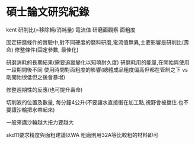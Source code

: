 # 碩士論文研究紀錄

kent
研削比(=移除輛/消耗量)
電流值
研磨面觀察
面粗度

固定研磨條件的實驗中,對不同硬度的磨料研磨,電流值無異,主要影響是研削比(壽命)
修整條件(固定參數, 最佳化)

研磨消耗的長期結果(需要追蹤變化以知曉耐久度)
研磨耗用的能量,在開始與使用一段期間後不同
使用時間對面粗度的影響(總體成品粗度偏高但都在管制之下 vs 剛開始很低但之後會暴增)

修整週期性的反應(也可提升壽命)

切削液的位置及數量, 每分鐘4公升(不要讓水直接衝在加工點,視野會被擋住.也不要讓沙輪把水帶起來)

一般來講沙輪越大扭力要越大

skd11要求精度與面粗建議以WA
粗磨則用32A等比較粗的材料即可